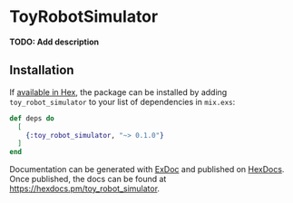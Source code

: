 # ToyRobotSimulator

**TODO: Add description**

## Installation

If [available in Hex](https://hex.pm/docs/publish), the package can be installed
by adding `toy_robot_simulator` to your list of dependencies in `mix.exs`:

```elixir
def deps do
  [
    {:toy_robot_simulator, "~> 0.1.0"}
  ]
end
```

Documentation can be generated with [ExDoc](https://github.com/elixir-lang/ex_doc)
and published on [HexDocs](https://hexdocs.pm). Once published, the docs can
be found at <https://hexdocs.pm/toy_robot_simulator>.

